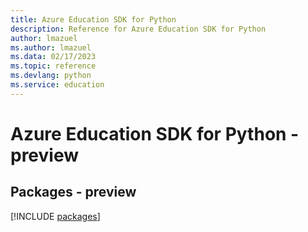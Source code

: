 ```yaml
---
title: Azure Education SDK for Python
description: Reference for Azure Education SDK for Python
author: lmazuel
ms.author: lmazuel
ms.data: 02/17/2023
ms.topic: reference
ms.devlang: python
ms.service: education
---
```

# Azure Education SDK for Python - preview
## Packages - preview
[!INCLUDE [packages](education-index.md)]